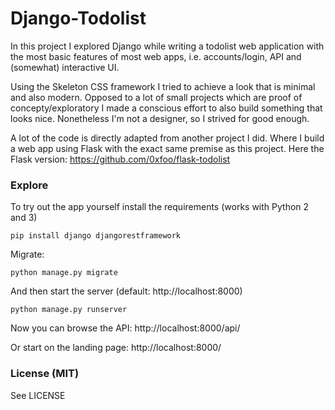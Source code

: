 # Django-Todolist
In this project I explored Django while writing a todolist web application with the most basic features of most web apps, i.e. accounts/login, API and (somewhat) interactive UI.

Using the Skeleton CSS framework I tried to achieve a look that is minimal and also modern. Opposed to a lot of small projects which are proof of concepty/exploratory I made a conscious effort to also build something that looks nice. Nonetheless I'm not a designer, so I strived for good enough.

A lot of the code is directly adapted from another project I did. Where I build a web app using Flask with the exact same premise as this project. Here the Flask version: https://github.com/0xfoo/flask-todolist


### Explore
To try out the app yourself install the requirements (works with Python 2 and 3)
```
pip install django djangorestframework
```
Migrate:
```
python manage.py migrate
```
And then start the server (default: http://localhost:8000)
```
python manage.py runserver
```

Now you can browse the API:
http://localhost:8000/api/

Or start on the landing page:
http://localhost:8000/


### License (MIT)
See LICENSE
